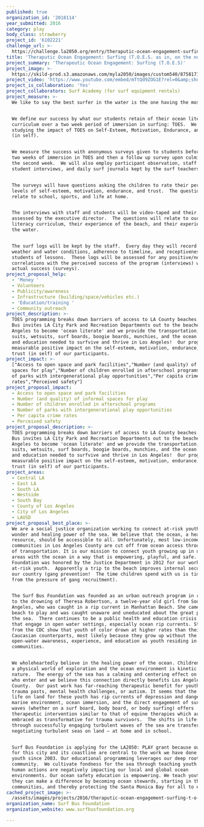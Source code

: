 ```yaml
---
published: true
organization_id: '2018114'
year_submitted: 2016
category: play
body_class: strawberry
project_id: '6102221'
challenge_url: >-
  https://challenge.la2050.org/entry/theraputic-ocean-engagement-surfing-t-o-e-s-as-in-on-the-nose!
title: 'Theraputic Ocean Engagement: Surfing (T.O.E.S. as in, on the nose!)'
project_summary: 'Therapeutic Ocean Engagement: Surfing (T.O.E.S)'
project_image: >-
  https://skild-prod.s3.amazonaws.com/myla2050/images/custom540/8758171455741-team90.jpg
project_video: 'https://www.youtube.com/embed/mTtQd9ZOG1E?rel=0&amp;showinfo=0'
project_is_collaboration: 'Yes'
project_collaborators: Surf Academy (for surf equipment rentals)
project_measure: >-
  We like to say the best surfer in the water is the one having the most fun!  


  We define our success by what our students retain of their ocean literacy
  curriculum over a two week period of immersion in surfing: TOES.  We are
  studying the impact of TOES on Self-Esteem, Motivation, Endurance, and Trust
  (in self).


  We measure the success with anonymous surveys given to students before their
  two weeks of immersion in TOES and then a follow up survey upon culmination of
  the second week.  We will also employ participant observation, staff and
  student interviews, and daily surf journals kept by the surf teachers.


  The surveys will have questions asking the children to rate their perceived
  levels of self-esteem, motivation, endurance, and trust.  The questions will
  relate to school, sports, and life at home.  


  The interviews with staff and students will be video-taped and their content
  assessed by the executive director.  The questions will relate to our ocean
  literacy curriculum, their experience of the beach, and their experience in
  the water.


  The surf logs will be kept by the staff.  Every day they will record the
  weather and water conditions, adherence to timeline, and receptiveness by
  students of lessons.  These logs will be assessed for any positive/negative
  correlations with the perceived success of the program (interviews) with the
  actual success (surveys).
project_proposal_help:
  - 'Money '
  - Volunteers
  - Publicity/awareness
  - Infrastructure (building/space/vehicles etc.)
  - 'Education/training '
  - Community outreach
project_description: >-
  TOES programming breaks down barriers of access to LA County beaches.  Surf
  Bus invites LA City Park and Recreation Departments out to the beaches of Los
  Angeles to become 'ocean literate' and we provide the transportation, bathing
  suits, wetsuits, surf boards, boogie boards, munchies, and the ocean safety
  and education needed to surfvive and thrive in Los Angeles!  Our program has a
  measurable positive impact on the self-esteem, motivation, endurance, and
  trust (in self) of our participants.
project_impact: >-
  ["Access to open space and park facilities","Number (and quality) of informal
  spaces for play","Number of children enrolled in afterschool programs","Number
  of parks with intergenerational play opportunities","Per capita crime
  rates","Perceived safety"]
project_proposal_impact:
  - Access to open space and park facilities
  - Number (and quality) of informal spaces for play
  - Number of children enrolled in afterschool programs
  - Number of parks with intergenerational play opportunities
  - Per capita crime rates
  - Perceived safety
project_proposal_description: >-
  TOES programming breaks down barriers of access to LA County beaches.  Surf
  Bus invites LA City Park and Recreation Departments out to the beaches of Los
  Angeles to become 'ocean literate' and we provide the transportation, bathing
  suits, wetsuits, surf boards, boogie boards, munchies, and the ocean safety
  and education needed to surfvive and thrive in Los Angeles!  Our program has a
  measurable positive impact on the self-esteem, motivation, endurance, and
  trust (in self) of our participants.
project_areas:
  - Central LA
  - East LA
  - South LA
  - Westside
  - South Bay
  - County of Los Angeles
  - City of Los Angeles
  - LAUSD
project_proposal_best_place: >-
  We are a social justice organization working to connect at-risk youth with the
  wonder and healing power of the sea. We believe that the ocean, a healing
  resource, should be accessible to all. Unfortunately, most low-income
  communities in Los Angeles County are cut off from ocean access through lack
  of transportation. It is our mission to connect youth growing up in urban
  areas with the ocean in a way that is empowering, playful, and safe.  Surf Bus
  Foundation was honored by the Justice Department in 2012 for our work with
  at-risk youth.  Apparently a trip to the beach improves internal security of
  our country (gang prevention!  The time children spend with us is time free
  from the pressure of gang recruitment).


  The Surf Bus Foundation was founded as an urban outreach program in response
  to the drowning of Theresa Robertson, a twelve-year old girl from South Los
  Angeles, who was caught in a rip current in Manhattan Beach. She came to the
  beach to play and was caught unaware and uneducated about the great power of
  the sea.  There continues to be a public health and education crisis for youth
  that engage in open water settings, especially ocean rip currents. Statistics
  from the CDC show that youth of color drown at higher rates than their
  Caucasian counterparts, most likely because they grow up without the same
  open-water awareness, experience, and education as youth residing in coastal
  communities. 


  We wholeheartedly believe in the healing power of the ocean. Children live in
  a physical world of exploration and the ocean environment is kinetic in
  nature.  The energy of the sea has a calming and centering effect on all those
  who enter and we believe this connection directly benefits Los Angeles
  County.  Our past work has far-reaching therapeutic benefit for youth with
  trauma pasts, mental health challenges, or autism. It seems that the sea of
  life on land for these youth has rip currents of depression and danger. The
  marine environment, ocean immersion, and the direct engagement of surfing
  waves (whether on a surf board, body board, or body surfing) offers
  therapeutic intervention similar to that of equine therapies which are now
  embraced as transformative for trauma survivors.  The shifts in life-outlook
  through successfully engaging turbulent waves of the sea are transferable to
  negotiating turbulent seas on land – at home and in school.


  Surf Bus Foundation is applying for the LA2050: PLAY grant because our love
  for this city and its coastline are central to the work we have done with
  youth since 2003. Our educational programming leverages our deep roots in the
  community.  We cultivate fondness for the sea through teaching youth about how
  human actions are negatively impacting our local and global ocean
  environments. Our ocean safety education is empowering. We teach youth how
  they can make a difference by becoming ocean stewards, starting in their own
  communities, and thereby protecting the Santa Monica Bay for all to enjoy.
cached_project_image: >-
  /assets/images/projects/2016/theraputic-ocean-engagement-surfing-t-o-e-s-as-in-on-the-nose/skild-prod.s3.amazonaws.com/myla2050/images/custom540/8758171455741-team90.jpg
organization_name: Surf Bus Foundation
organization_website: www.surfbusfoundation.org

---
```

